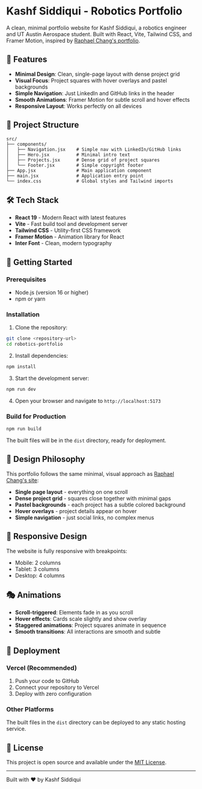 # Kashf Siddiqui - Robotics Portfolio

A clean, minimal portfolio website for Kashf Siddiqui, a robotics engineer and UT Austin Aerospace student. Built with React, Vite, Tailwind CSS, and Framer Motion, inspired by [Raphael Chang's portfolio](https://raphaelchang.com/#).

## 🚀 Features

- **Minimal Design**: Clean, single-page layout with dense project grid
- **Visual Focus**: Project squares with hover overlays and pastel backgrounds
- **Simple Navigation**: Just LinkedIn and GitHub links in the header
- **Smooth Animations**: Framer Motion for subtle scroll and hover effects
- **Responsive Layout**: Works perfectly on all devices

## 📁 Project Structure

```
src/
├── components/
│   ├── Navigation.jsx    # Simple nav with LinkedIn/GitHub links
│   ├── Hero.jsx          # Minimal intro text
│   ├── Projects.jsx      # Dense grid of project squares
│   └── Footer.jsx        # Simple copyright footer
├── App.jsx               # Main application component
├── main.jsx              # Application entry point
└── index.css             # Global styles and Tailwind imports
```

## 🛠️ Tech Stack

- **React 19** - Modern React with latest features
- **Vite** - Fast build tool and development server
- **Tailwind CSS** - Utility-first CSS framework
- **Framer Motion** - Animation library for React
- **Inter Font** - Clean, modern typography

## 🚀 Getting Started

### Prerequisites

- Node.js (version 16 or higher)
- npm or yarn

### Installation

1. Clone the repository:
```bash
git clone <repository-url>
cd robotics-portfolio
```

2. Install dependencies:
```bash
npm install
```

3. Start the development server:
```bash
npm run dev
```

4. Open your browser and navigate to `http://localhost:5173`

### Build for Production

```bash
npm run build
```

The built files will be in the `dist` directory, ready for deployment.

## 🎨 Design Philosophy

This portfolio follows the same minimal, visual approach as [Raphael Chang's site](https://raphaelchang.com/#):

- **Single page layout** - everything on one scroll
- **Dense project grid** - squares close together with minimal gaps
- **Pastel backgrounds** - each project has a subtle colored background
- **Hover overlays** - project details appear on hover
- **Simple navigation** - just social links, no complex menus

## 📱 Responsive Design

The website is fully responsive with breakpoints:
- Mobile: 2 columns
- Tablet: 3 columns  
- Desktop: 4 columns

## 🎭 Animations

- **Scroll-triggered**: Elements fade in as you scroll
- **Hover effects**: Cards scale slightly and show overlay
- **Staggered animations**: Project squares animate in sequence
- **Smooth transitions**: All interactions are smooth and subtle

## 🚀 Deployment

### Vercel (Recommended)
1. Push your code to GitHub
2. Connect your repository to Vercel
3. Deploy with zero configuration

### Other Platforms
The built files in the `dist` directory can be deployed to any static hosting service.

## 📄 License

This project is open source and available under the [MIT License](LICENSE).

---

Built with ❤️ by Kashf Siddiqui